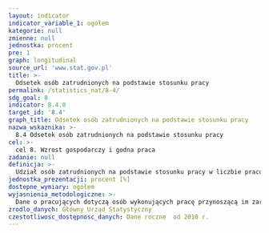 ```yaml
---
layout: indicator
indicator_variable_1: ogółem
kategorie: null
zmienne: null
jednostka: procent
pre: 1
graph: longitudinal
source_url: 'www.stat.gov.pl'
title: >-
  Odsetek osób zatrudnionych na podstawie stosunku pracy
permalink: /statistics_nat/8-4/
sdg_goal: 8
indicator: 8.4.0
target_id: '8.4'
graph_title: Odsetek osób zatrudnionych na podstawie stosunku pracy
nazwa_wskaznika: >-
  8.4 Odsetek osób zatrudnionych na podstawie stosunku pracy
cel: >-
  cel 8. Wzrost gospodarczy i godna praca
zadanie: null
definicja: >-
  Udział osób zatrudnionych na podstawie stosunku pracy w liczbie pracujących ogółem.
jednostka_prezentacji: procent [%]
dostepne_wymiary: ogółem
wyjasnienia_metodologiczne: >-
  Dane o pracujących dotyczą osób wykonujących pracę przynoszącą im zarobek lub dochód.Dane obejmują pracujących w jednostkach budżetowych działających w zakresie obrony narodowej i bezpieczeństwa.Do pracujących zaliczono:a) osoby zatrudnione na podstawie stosunku pracy (umowa o pracę, powołanie, mianowanie, wybór lub stosunek służbowy) b) pracodawców i pracujących na własny rachunek, a mianowicie: właścicieli, współwłaścicieli i dzierżawców gospodarstw indywidualnych w rolnictwie (łącznie z pomagającymi członkami ich rodzin), właścicieli i współwłaścicieli (łącznie z pomagającymi członkami ich rodzin  z wyłączeniem wspólników spółek, którzy nie pracują w spółce) podmiotów prowadzących działalność gospodarczą poza gospodarstwami indywidualnymi w rolnictwie  inne osoby pracujące na własny rachunek, np. osoby wykonujące wolne zawody c) osoby wykonujące pracę nakładczą d) agentów e) członków spółdzielni produkcji rolniczej (rolniczych spółdzielni produkcyjnych i spółdzielni powstałych na ich bazie oraz spółdzielni kółek rolniczych) f) duchownych pełniących obowiązki duszpasterskie.Dane o zatrudnionych na podstawie stosunku pracy dotyczą:a) zatrudnienia według stanu w dniu 31 XII osób pełnozatrudnionych oraz niepełnozatrudnionych w głównym miejscu pracy bez przeliczania na pełnozatrudnionych b) przeciętnego zatrudnienia pracowników pełnozatrudnionych oraz niepełnozatrudnionych w przeliczeniu na pełnozatrudnionych.Pełnozatrudnieni są to osoby zatrudnione w pełnym wymiarze czasu pracy obowiązującym w danym zakładzie pracy lub na danym stanowisku pracy, w tym również osoby, które zgodnie z obowiązującymi przepisami pracują w skróconym czasie pracy, np. z tytułu warunków szkodliwych dla zdrowia lub w przedłużonym czasie pracy, np. dozorcy mienia.Niepełnozatrudnieni są to osoby, które zgodnie z umową o pracę pracują stale w niepełnym wymiarze czasu pracy. Niepełnozatrudnieni w głównym miejscu pracy są to osoby, które oświadczyły, że dany zakład jest ich głównym miejscem pracy.
zrodlo_danych: Główny Urząd Statystyczny
czestotliwosc_dostępnosc_danych: Dane roczne  od 2010 r.
---
```


